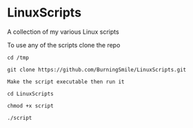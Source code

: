 # LinuxScripts
A collection of my various Linux scripts

To use any of the scripts clone the repo

```
cd /tmp

git clone https://github.com/BurningSmile/LinuxScripts.git

Make the script executable then run it

cd LinuxScripts

chmod +x script

./script
```
